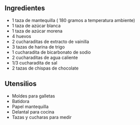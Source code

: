 ## Ingredientes

- 1 taza de mantequilla ( 180 gramos a temperatura ambiente)
- 1 taza de azúcar blanca
- 1 taza de azúcar morena
- 4 huevos
- 2 cucharaditas de extracto de vainilla
- 3 tazas de harina de trigo
- 1 cucharadita de bicarbonato de sodio
- 2 cucharaditas de agua caliente
- 1/3 cucharadita de sal
- 2 tazas de chispas de chocolate
## Utensilios
- Moldes para galletas
- Batidora
- Papel mantequilla
- Delantal para cocina
- Tazas y cucharas para medir
